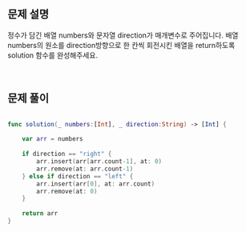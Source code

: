 
## 문제 설명
정수가 담긴 배열 numbers와 문자열 direction가 매개변수로 주어집니다. 배열 numbers의 원소를 direction방향으로 한 칸씩 회전시킨 배열을 return하도록 solution 함수를 완성해주세요.

<br>

## 문제 풀이

```swift

func solution(_ numbers:[Int], _ direction:String) -> [Int] {
    
    var arr = numbers
    
    if direction == "right" {
        arr.insert(arr[arr.count-1], at: 0)
        arr.remove(at: arr.count-1)
    } else if direction == "left" {
        arr.insert(arr[0], at: arr.count)
        arr.remove(at: 0)
    }
    
    return arr
}
```

